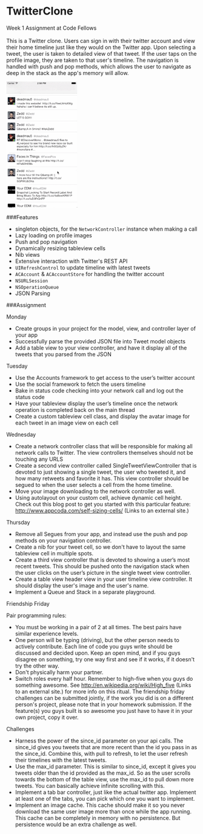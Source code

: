 TwitterClone
============
Week 1 Assignment at Code Fellows<br><br>
This is a Twitter clone. Users can sign in with their twitter account and view their home timeline just like they would on the Twitter app. Upon selecting a tweet, the user is taken to  detailed view of that tweet. If the user taps on the profile image, they are taken to that user's timeline. The navigation is handled with push and pop methods, which allows the user to navigate as deep in the stack as the app's memory will allow.

![Imgur](https://github.com/jeffChavez/TwitterClone/blob/master/TwitterClone1.gif)

###Features
- singleton objects, for the `NetworkController` instance when making a call
- Lazy loading on profile images
- Push and pop navigation
- Dynamically resizing tableview cells
- Nib views
- Extensive interaction with Twitter's REST API
- `UIRefreshControl` to update timeline with latest tweets
- `ACAccount` & `ACAccountStore` for handling the twitter account
- `NSURLSession`
- `NSOperationQueue`
- JSON Parsing

###Assignment

Monday<br>
- Create groups in your project for the model, view, and controller layer of your app
- Successfully parse the provided JSON file into Tweet model objects
- Add a table view to your view controller, and have it display all of the tweets that you parsed from the JSON

Tuesday<br>
- Use the Accounts framework to get access to the user’s twitter account
- Use the social framework to fetch the users timeline
- Bake in status code checking into your network call and log out the status code
- Have your tableview display the user’s timeline once the network operation is completed back on the main thread
- Create a custom tableview cell class, and display the avatar image for each tweet in an image view on each cell

Wednesday<br>
- Create a network controller class that will be responsible for making all network calls to Twitter. The view controllers themselves should not be touching any URLS
- Create a second view controller called SingleTweetViewController that is devoted to just showing a single tweet, the user who tweeted it, and how many retweets and favorite it has. This view controller should be segued to when the user selects a cell from the home timeline.
- Move your image downloading to the network controller as well. 
- Using autolayout on your custom cell, achieve dynamic cell height.  Check out this blog post to get you started with this particular feature: http://www.appcoda.com/self-sizing-cells/ (Links to an external site.)

Thursday<br>
- Remove all Segues from your app, and instead use the push and pop methods on your navigation controller.
- Create a nib for your tweet cell, so we don't have to layout the same tableview cell in multiple spots.
- Create a third view controller that is devoted to showing a user’s most recent tweets. This should be pushed onto the navigation stack when the user clicks on the user’s picture in the single tweet view controller.
- Create a table view header view in your user timeline view controller. It should display the user's image and the user's name.
- Implement a Queue and Stack in a separate playground.

Friendship Friday

Pair programming rules:
- You must be working in a pair of 2 at all times. The best pairs have similar experience levels.
- One person will be typing (driving), but the other person needs to actively contribute. Each line of code you guys write should be discussed and decided upon. Keep an open mind, and if you guys disagree on something, try one way first and see if it works, if it doesn't try the other way.
- Don't physically harm your partner.
- Switch roles every half hour.
Remember to high-five when you guys do something awesome. See http://en.wikipedia.org/wiki/High_five (Links to an external site.) for more info on this ritual.
The friendship friday challenges can be submitted jointly, if the work you did is on a different person's project, please note that in your homework submission. If the feature(s) you guys built is so awesome you just have to have it in your own project, copy it over.

Challenges<br>
- Harness the power of the since_id parameter on your api calls. The since_id gives you tweets that are more recent than the id you pass in as the since_id. Combine this, with pull to refresh, to let the user refresh their timelines with the latest tweets.
- Use the max_id parameter. This is similar to since_id, except it gives you tweets older than the id provided as the max_id. So as the user scrolls towards the bottom of the table view, use the max_id to pull down more tweets. You can basically achieve infinite scrolling with this.
- Implement a tab bar controller, just like the actual twitter app. Implement at least one of the tabs, you can pick which one you want to implement.
- Implement an image cache. This cache should make it so you never download the same user image more than once while the app running. This cache can be completely in memory with no persistence. But persistence would be an extra challenge as well.
